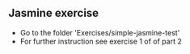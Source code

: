 
## Jasmine exercise

* Go to the folder 'Exercises/simple-jasmine-test'
* For further instruction see exercise 1 of of part 2